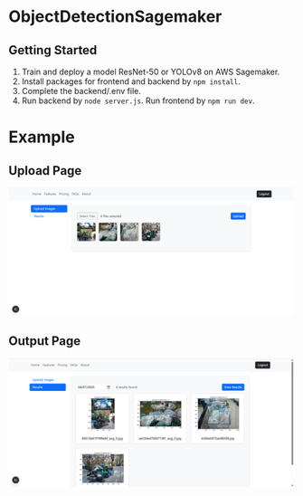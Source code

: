 # ObjectDetectionSagemaker

## Getting Started
1. Train and deploy a model ResNet-50 or YOLOv8 on AWS Sagemaker.
2. Install packages for frontend and backend by `npm install`.
3. Complete the backend/.env file.
4. Run backend by `node server.js`. Run frontend by `npm run dev`.

# Example

## Upload Page
![upload](results/web_upload.png)

## Output Page
![upload](results/web_output.png)
